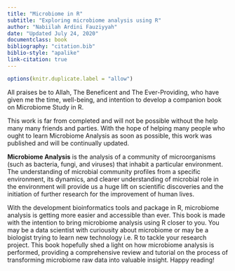 ```yaml
---
title: "Microbiome in R"
subtitle: "Exploring microbiome analysis using R"
author: "Nabiilah Ardini Fauziyyah"
date: "Updated July 24, 2020"
documentclass: book
bibliography: "citation.bib" 
biblio-style: "apalike"
link-citation: true
---
```



```r
options(knitr.duplicate.label = "allow")
```

All praises be to Allah, The Beneficent and The Ever-Providing, who have given me the time, well-being, and intention to develop a companion book on Microbiome Study in R. 

This work is far from completed and will not be possible without the help many many friends and parties. With the hope of helping many people who ought to learn Microbiome Analysis as soon as possible, this work was published and will be continually updated.

**Microbiome Analysis** is the analysis of a community of microorganisms (such as bacteria, fungi, and viruses) that inhabit a particular environment. The understanding of microbial community profiles from a specific environment, its dynamics, and clearer understanding of microbial role in the environment will provide us a huge lift on scientific discoveries and the initiation of further research for the improvement of human lives.

With the development bioinformatics tools and package in R, microbiome analysis is getting more easier and accessible than ever. This book is made with the intention to bring microbiome analysis using R closer to you. You may be a data scientist with curiousity about microbiome or may be a biologist trying to learn new technology i.e. R to tackle your research project. This book hopefully shed a light on how microbiome analysis is performed, providing a comprehensive review and tutorial on the process of transforming microbiome raw data into valuable insight. Happy reading!
